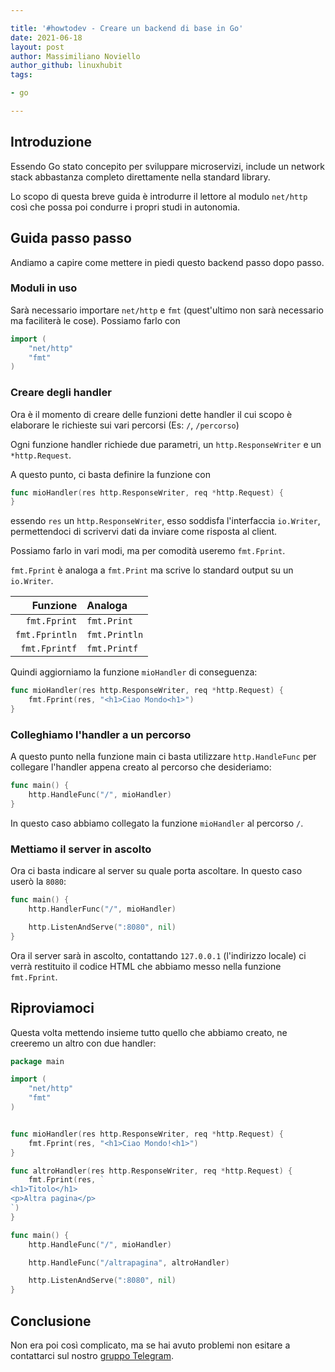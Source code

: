 ```yaml
---

title: '#howtodev - Creare un backend di base in Go'
date: 2021-06-18
layout: post
author: Massimiliano Noviello
author_github: linuxhubit
tags:

- go

---
```




## Introduzione
Essendo Go stato concepito per sviluppare microservizi, include un network stack abbastanza completo direttamente nella standard library.

Lo scopo di questa breve guida è introdurre il lettore al modulo `net/http` così che possa poi condurre i propri studi in autonomia.


## Guida passo passo
Andiamo a capire come mettere in piedi questo backend passo dopo passo.

### Moduli in uso
Sarà necessario importare `net/http` e `fmt` (quest'ultimo non sarà necessario ma faciliterà le cose). Possiamo farlo con

```go
import (
    "net/http"
    "fmt"
)
```

### Creare degli handler
Ora è il momento di creare delle funzioni dette handler il cui scopo è elaborare le richieste sui vari percorsi (Es: `/`, `/percorso`)

Ogni funzione handler richiede due parametri, un `http.ResponseWriter` e un `*http.Request`.

A questo punto, ci basta definire la funzione con

```go
func mioHandler(res http.ResponseWriter, req *http.Request) {   
}
```

essendo `res` un `http.ResponseWriter`, esso soddisfa l'interfaccia `io.Writer`, permettendoci di scrivervi dati da inviare come risposta al client.

Possiamo farlo in vari modi, ma per comodità useremo `fmt.Fprint`.

`fmt.Fprint` è analoga a `fmt.Print` ma scrive lo standard output su un `io.Writer`.

| Funzione       | Analoga       |
| --------------:|:------------- |
| `fmt.Fprint`   | `fmt.Print`   |
| `fmt.Fprintln` | `fmt.Println` |
| `fmt.Fprintf`  | `fmt.Printf`  |

Quindi aggiorniamo la funzione `mioHandler` di conseguenza:

```go
func mioHandler(res http.ResponseWriter, req *http.Request) {
    fmt.Fprint(res, "<h1>Ciao Mondo<h1>")   
}
```

### Colleghiamo l'handler a un percorso
A questo punto nella funzione main ci basta utilizzare `http.HandleFunc` per collegare l'handler appena creato al percorso che desideriamo:

```go
func main() {
    http.HandleFunc("/", mioHandler)
}
```

In questo caso abbiamo collegato la funzione `mioHandler` al percorso `/`.

### Mettiamo il server in ascolto
Ora ci basta indicare al server su quale porta ascoltare. In questo caso userò la `8080`:

```go
func main() {
    http.HandlerFunc("/", mioHandler)

    http.ListenAndServe(":8080", nil)
}
```

Ora il server sarà in ascolto, contattando `127.0.0.1` (l'indirizzo locale) ci verrà restituito il codice HTML che abbiamo messo nella funzione `fmt.Fprint`.

## Riproviamoci
Questa volta mettendo insieme tutto quello che abbiamo creato, ne creeremo un altro con due handler:

```go
package main

import (
    "net/http"
    "fmt"
)


func mioHandler(res http.ResponseWriter, req *http.Request) {
    fmt.Fprint(res, "<h1>Ciao Mondo!<h1>")
}

func altroHandler(res http.ResponseWriter, req *http.Request) {
    fmt.Fprint(res, `
<h1>Titolo</h1>
<p>Altra pagina</p>
`)
}

func main() {
    http.HandleFunc("/", mioHandler)

    http.HandleFunc("/altrapagina", altroHandler)

    http.ListenAndServe(":8080", nil)
}
```



## Conclusione
Non era poi così complicato, ma se hai avuto problemi non esitare a contattarci sul nostro [gruppo Telegram](https://t.me/linuxpeople).
